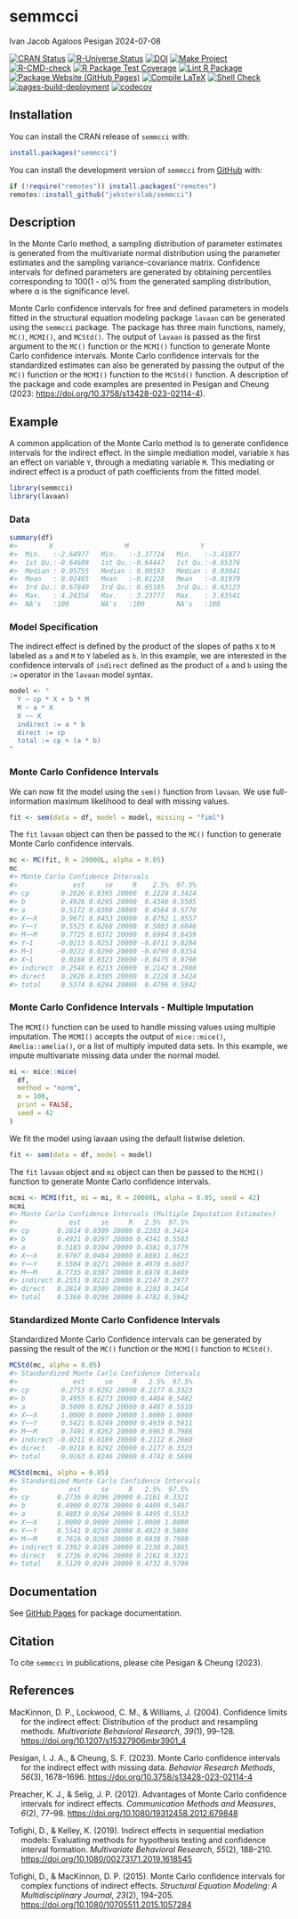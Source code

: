 semmcci
================
Ivan Jacob Agaloos Pesigan
2024-07-08

<!-- README.md is generated from .setup/readme/README.Rmd. Please edit that file -->

<!-- badges: start -->

[![CRAN
Status](https://www.r-pkg.org/badges/version/semmcci)](https://cran.r-project.org/package=semmcci)
[![R-Universe
Status](https://jeksterslab.r-universe.dev/badges/semmcci)](https://jeksterslab.r-universe.dev)
[![DOI](https://zenodo.org/badge/DOI/10.3758/s13428-023-02114-4.svg)](https://doi.org/10.3758/s13428-023-02114-4)
[![Make
Project](https://github.com/jeksterslab/semmcci/actions/workflows/make.yml/badge.svg)](https://github.com/jeksterslab/semmcci/actions/workflows/make.yml)
[![R-CMD-check](https://github.com/jeksterslab/semmcci/actions/workflows/check-full.yml/badge.svg)](https://github.com/jeksterslab/semmcci/actions/workflows/check-full.yml)
[![R Package Test
Coverage](https://github.com/jeksterslab/semmcci/actions/workflows/test-coverage.yml/badge.svg)](https://github.com/jeksterslab/semmcci/actions/workflows/test-coverage.yml)
[![Lint R
Package](https://github.com/jeksterslab/semmcci/actions/workflows/lint.yml/badge.svg)](https://github.com/jeksterslab/semmcci/actions/workflows/lint.yml)
[![Package Website (GitHub
Pages)](https://github.com/jeksterslab/semmcci/actions/workflows/pkgdown-gh-pages.yml/badge.svg)](https://github.com/jeksterslab/semmcci/actions/workflows/pkgdown-gh-pages.yml)
[![Compile
LaTeX](https://github.com/jeksterslab/semmcci/actions/workflows/latex.yml/badge.svg)](https://github.com/jeksterslab/semmcci/actions/workflows/latex.yml)
[![Shell
Check](https://github.com/jeksterslab/semmcci/actions/workflows/shellcheck.yml/badge.svg)](https://github.com/jeksterslab/semmcci/actions/workflows/shellcheck.yml)
[![pages-build-deployment](https://github.com/jeksterslab/semmcci/actions/workflows/pages/pages-build-deployment/badge.svg)](https://github.com/jeksterslab/semmcci/actions/workflows/pages/pages-build-deployment)
[![codecov](https://codecov.io/gh/jeksterslab/semmcci/branch/main/graph/badge.svg?token=KVLUET3DJ6)](https://codecov.io/gh/jeksterslab/semmcci)
<!-- badges: end -->

## Installation

You can install the CRAN release of `semmcci` with:

``` r
install.packages("semmcci")
```

You can install the development version of `semmcci` from
[GitHub](https://github.com/jeksterslab/semmcci) with:

``` r
if (!require("remotes")) install.packages("remotes")
remotes::install_github("jeksterslab/semmcci")
```

## Description

In the Monte Carlo method, a sampling distribution of parameter
estimates is generated from the multivariate normal distribution using
the parameter estimates and the sampling variance-covariance matrix.
Confidence intervals for defined parameters are generated by obtaining
percentiles corresponding to 100(1 - α)% from the generated sampling
distribution, where α is the significance level.

Monte Carlo confidence intervals for free and defined parameters in
models fitted in the structural equation modeling package `lavaan` can
be generated using the `semmcci` package. The package has three main
functions, namely, `MC()`, `MCMI()`, and `MCStd()`. The output of
`lavaan` is passed as the first argument to the `MC()` function or the
`MCMI()` function to generate Monte Carlo confidence intervals. Monte
Carlo confidence intervals for the standardized estimates can also be
generated by passing the output of the `MC()` function or the `MCMI()`
function to the `MCStd()` function. A description of the package and
code examples are presented in Pesigan and Cheung (2023:
<https://doi.org/10.3758/s13428-023-02114-4>).

## Example

A common application of the Monte Carlo method is to generate confidence
intervals for the indirect effect. In the simple mediation model,
variable `X` has an effect on variable `Y`, through a mediating variable
`M`. This mediating or indirect effect is a product of path coefficients
from the fitted model.

``` r
library(semmcci)
library(lavaan)
```

### Data

``` r
summary(df)
#>        X                  M                  Y           
#>  Min.   :-2.64977   Min.   :-3.37724   Min.   :-3.41877  
#>  1st Qu.:-0.64609   1st Qu.:-0.64447   1st Qu.:-0.65376  
#>  Median : 0.05755   Median : 0.00193   Median : 0.03041  
#>  Mean   : 0.02465   Mean   :-0.01228   Mean   :-0.01979  
#>  3rd Qu.: 0.67840   3rd Qu.: 0.65185   3rd Qu.: 0.63123  
#>  Max.   : 4.24358   Max.   : 3.23777   Max.   : 3.63541  
#>  NA's   :100        NA's   :100        NA's   :100
```

### Model Specification

The indirect effect is defined by the product of the slopes of paths `X`
to `M` labeled as `a` and `M` to `Y` labeled as `b`. In this example, we
are interested in the confidence intervals of `indirect` defined as the
product of `a` and `b` using the `:=` operator in the `lavaan` model
syntax.

``` r
model <- "
  Y ~ cp * X + b * M
  M ~ a * X
  X ~~ X
  indirect := a * b
  direct := cp
  total := cp + (a * b)
"
```

### Monte Carlo Confidence Intervals

We can now fit the model using the `sem()` function from `lavaan`. We
use full-information maximum likelihood to deal with missing values.

``` r
fit <- sem(data = df, model = model, missing = "fiml")
```

The `fit` `lavaan` object can then be passed to the `MC()` function to
generate Monte Carlo confidence intervals.

``` r
mc <- MC(fit, R = 20000L, alpha = 0.05)
mc
#> Monte Carlo Confidence Intervals
#>              est     se     R    2.5%  97.5%
#> cp        0.2826 0.0305 20000  0.2228 0.3424
#> b         0.4926 0.0295 20000  0.4346 0.5505
#> a         0.5172 0.0308 20000  0.4564 0.5770
#> X~~X      0.9671 0.0453 20000  0.8792 1.0557
#> Y~~Y      0.5525 0.0268 20000  0.5003 0.6046
#> M~~M      0.7725 0.0372 20000  0.6994 0.8459
#> Y~1      -0.0213 0.0253 20000 -0.0711 0.0284
#> M~1      -0.0222 0.0290 20000 -0.0790 0.0354
#> X~1       0.0160 0.0323 20000 -0.0475 0.0790
#> indirect  0.2548 0.0213 20000  0.2142 0.2980
#> direct    0.2826 0.0305 20000  0.2228 0.3424
#> total     0.5374 0.0294 20000  0.4796 0.5942
```

### Monte Carlo Confidence Intervals - Multiple Imputation

The `MCMI()` function can be used to handle missing values using
multiple imputation. The `MCMI()` accepts the output of `mice::mice()`,
`Amelia::amelia()`, or a list of multiply imputed data sets. In this
example, we impute multivariate missing data under the normal model.

``` r
mi <- mice::mice(
  df,
  method = "norm",
  m = 100,
  print = FALSE,
  seed = 42
)
```

We fit the model using lavaan using the default listwise deletion.

``` r
fit <- sem(data = df, model = model)
```

The `fit` `lavaan` object and `mi` object can then be passed to the
`MCMI()` function to generate Monte Carlo confidence intervals.

``` r
mcmi <- MCMI(fit, mi = mi, R = 20000L, alpha = 0.05, seed = 42)
mcmi
#> Monte Carlo Confidence Intervals (Multiple Imputation Estimates)
#>             est     se     R   2.5%  97.5%
#> cp       0.2814 0.0309 20000 0.2203 0.3414
#> b        0.4921 0.0297 20000 0.4341 0.5503
#> a        0.5185 0.0304 20000 0.4581 0.5779
#> X~~X     0.9707 0.0464 20000 0.8803 1.0623
#> Y~~Y     0.5504 0.0271 20000 0.4978 0.6037
#> M~~M     0.7735 0.0387 20000 0.6978 0.8489
#> indirect 0.2551 0.0213 20000 0.2147 0.2977
#> direct   0.2814 0.0309 20000 0.2203 0.3414
#> total    0.5366 0.0296 20000 0.4782 0.5942
```

### Standardized Monte Carlo Confidence Intervals

Standardized Monte Carlo Confidence intervals can be generated by
passing the result of the `MC()` function or the `MCMI()` function to
`MCStd()`.

``` r
MCStd(mc, alpha = 0.05)
#> Standardized Monte Carlo Confidence Intervals
#>              est     se     R   2.5%  97.5%
#> cp        0.2753 0.0292 20000 0.2177 0.3323
#> b         0.4955 0.0273 20000 0.4404 0.5482
#> a         0.5009 0.0262 20000 0.4487 0.5510
#> X~~X      1.0000 0.0000 20000 1.0000 1.0000
#> Y~~Y      0.5421 0.0249 20000 0.4939 0.5911
#> M~~M      0.7491 0.0262 20000 0.6963 0.7986
#> indirect -0.0211 0.0189 20000 0.2112 0.2860
#> direct   -0.0218 0.0292 20000 0.2177 0.3323
#> total     0.0163 0.0246 20000 0.4742 0.5698
```

``` r
MCStd(mcmi, alpha = 0.05)
#> Standardized Monte Carlo Confidence Intervals
#>             est     se     R   2.5%  97.5%
#> cp       0.2736 0.0296 20000 0.2161 0.3321
#> b        0.4900 0.0278 20000 0.4409 0.5497
#> a        0.4883 0.0264 20000 0.4495 0.5533
#> X~~X     1.0000 0.0000 20000 1.0000 1.0000
#> Y~~Y     0.5541 0.0250 20000 0.4923 0.5896
#> M~~M     0.7616 0.0265 20000 0.6938 0.7980
#> indirect 0.2392 0.0189 20000 0.2130 0.2865
#> direct   0.2736 0.0296 20000 0.2161 0.3321
#> total    0.5129 0.0249 20000 0.4732 0.5709
```

## Documentation

See [GitHub Pages](https://jeksterslab.github.io/semmcci/index.html) for
package documentation.

## Citation

To cite `semmcci` in publications, please cite Pesigan & Cheung (2023).

## References

<div id="refs" class="references csl-bib-body hanging-indent"
entry-spacing="0" line-spacing="2">

<div id="ref-MacKinnon-Lockwood-Williams-2004" class="csl-entry">

MacKinnon, D. P., Lockwood, C. M., & Williams, J. (2004). Confidence
limits for the indirect effect: Distribution of the product and
resampling methods. *Multivariate Behavioral Research*, *39*(1), 99–128.
<https://doi.org/10.1207/s15327906mbr3901_4>

</div>

<div id="ref-Pesigan-Cheung-2023" class="csl-entry">

Pesigan, I. J. A., & Cheung, S. F. (2023). Monte Carlo confidence
intervals for the indirect effect with missing data. *Behavior Research
Methods*, *56*(3), 1678–1696.
<https://doi.org/10.3758/s13428-023-02114-4>

</div>

<div id="ref-Preacher-Selig-2012" class="csl-entry">

Preacher, K. J., & Selig, J. P. (2012). Advantages of Monte Carlo
confidence intervals for indirect effects. *Communication Methods and
Measures*, *6*(2), 77–98. <https://doi.org/10.1080/19312458.2012.679848>

</div>

<div id="ref-Tofighi-Kelley-2019" class="csl-entry">

Tofighi, D., & Kelley, K. (2019). Indirect effects in sequential
mediation models: Evaluating methods for hypothesis testing and
confidence interval formation. *Multivariate Behavioral Research*,
*55*(2), 188–210. <https://doi.org/10.1080/00273171.2019.1618545>

</div>

<div id="ref-Tofighi-MacKinnon-2015" class="csl-entry">

Tofighi, D., & MacKinnon, D. P. (2015). Monte Carlo confidence intervals
for complex functions of indirect effects. *Structural Equation
Modeling: A Multidisciplinary Journal*, *23*(2), 194–205.
<https://doi.org/10.1080/10705511.2015.1057284>

</div>

</div>
